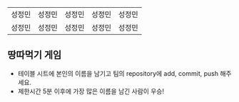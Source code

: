 <table>
      <tbody>
        <tr>
          <td>성정민</td>
          <td>성정민</td>
          <td>성정민</td>
          <td>성정민</td>
          <td>성정민</td>
        </tr>
        <tr>
          <td>성정민</td>
          <td>성정민</td>
          <td>성정민</td>
          <td>성정민</td>
          <td>성정민</td>
        </tr>
      </tbody>
</table>

## 땅따먹기 게임

- 테이블 시트에 본인의 이름을 남기고 팀의 repository에 add, commit, push 해주세요.
- 제한시간 5분 이후에 가장 많은 이름을 남긴 사람이 우승!
